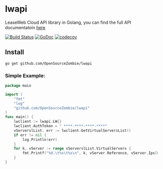 # lwapi
LeaseWeb Cloud API library in Golang, you can find the full API documentatoin [here](http://developer.leaseweb.com/cloudapi-docs/?shell#get-the-datatraffic-metrics)


[![Build Status](https://travis-ci.org/OpenSourceZombie/lwapi.svg?branch=master)](https://travis-ci.org/OpenSourceZombie/lwapi) [![GoDoc](https://godoc.org/github.com/spf13/cobra?status.svg)](https://godoc.org/github.com/spf13/cobra)   [![codecov](https://codecov.io/gh/OpenSourceZombie/lwapi/branch/master/graph/badge.svg)](https://codecov.io/gh/OpenSourceZombie/lwapi)

## Install
    go get github.com/OpenSourceZombie/lwapi

### Simple Example:
```go
package main

import (
	"fmt"
	"log"
	"github.com/OpenSourceZombie/lwapi"
)
func main() {
	lwclient := lwapi.LW{}
	lwclient.AuthToken = " ****-****-****-****"
	vServerslList, err := lwclient.GetVirtualServersList()
	if err != nil {
		log.Println(err)
	}
	for k, vServer := range vServerslList.VirtualServers {
		fmt.Printf("%d.\t%s\t%s\n", k, vServer.Reference, vServer.Ips[0].IP)
	}
}
```